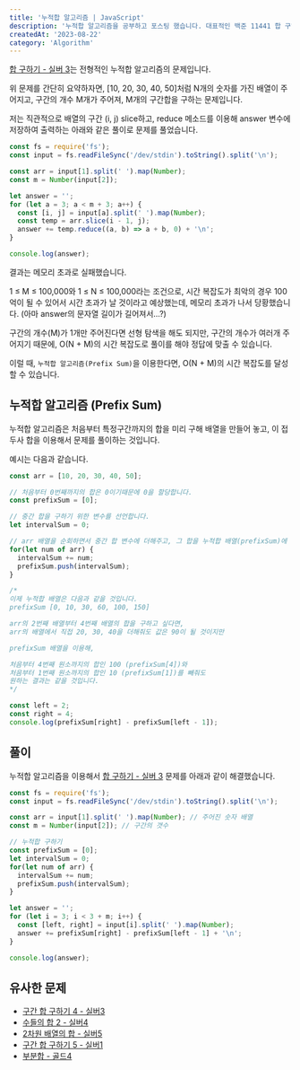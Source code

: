 ```yaml
---
title: '누적합 알고리즘 | JavaScript'
description: '누적합 알고리즘을 공부하고 포스팅 했습니다. 대표적인 백준 11441 합 구하기 문제를 풀이했습니다.'
createdAt: '2023-08-22'
category: 'Algorithm'
---
```


[합 구하기 - 실버 3](https://www.acmicpc.net/problem/11441)는 전형적인 누적합 알고리즘의 문제입니다.

위 문제를 간단히 요약하자면, [10, 20, 30, 40, 50]처럼 N개의 숫자를 가진 배열이 주어지고, 구간의 개수 M개가 주어져, M개의 구간합을 구하는 문제입니다.

저는 직관적으로 배열의 구간 (i, j) slice하고, reduce 메소드를 이용해 answer 변수에 저장하여 출력하는 아래와 같은 풀이로 문제를 풀었습니다.

```js
const fs = require('fs');
const input = fs.readFileSync('/dev/stdin').toString().split('\n');

const arr = input[1].split(' ').map(Number);
const m = Number(input[2]);

let answer = '';
for (let a = 3; a < m + 3; a++) {
  const [i, j] = input[a].split(' ').map(Number);
  const temp = arr.slice(i - 1, j);
  answer += temp.reduce((a, b) => a + b, 0) + '\n';
}

console.log(answer);
```

결과는 메모리 초과로 실패했습니다. 

1 ≤ M ≤ 100,000와 1 ≤ N ≤ 100,000라는 조건으로, 시간 복잡도가 최악의 경우 100억이 될 수 있어서 시간 초과가 날 것이라고 예상했는데, 메모리 초과가 나서 당황했습니다. (아마 answer의 문자열 길이가 길어져서...?)

구간의 개수(M)가 1개만 주어진다면 선형 탐색을 해도 되지만, 구간의 개수가 여러개 주어지기 때문에, O(N + M)의 시간 복잡도로 풀이를 해야 정답에 맞출 수 있습니다.

이럴 때, `누적합 알고리즘(Prefix Sum)`을 이용한다면, O(N + M)의 시간 복잡도를 달성할 수 있습니다.

## 누적합 알고리즘 (Prefix Sum)

누적합 알고리즘은 처음부터 특정구간까지의 합을 미리 구해 배열을 만들어 놓고, 이 접두사 합을 이용해서 문제를 풀이하는 것입니다.

예시는 다음과 같습니다.

```js
const arr = [10, 20, 30, 40, 50];

// 처음부터 0번째까지의 합은 0이기때문에 0을 할당합니다.
const prefixSum = [0];

// 중간 합을 구하기 위한 변수를 선언합니다.
let intervalSum = 0;

// arr 배열을 순회하면서 중간 합 변수에 더해주고, 그 합을 누적합 배열(prefixSum)에 넣어준다.
for(let num of arr) {
  intervalSum += num;
  prefixSum.push(intervalSum);
}

/*
이제 누적합 배열은 다음과 같을 것입니다.
prefixSum [0, 10, 30, 60, 100, 150]

arr의 2번째 배열부터 4번째 배열의 합을 구하고 싶다면, 
arr의 배열에서 직접 20, 30, 40을 더해줘도 값은 90이 될 것이지만

prefixSum 배열을 이용해,

처음부터 4번째 원소까지의 합인 100 (prefixSum[4])와
처음부터 1번째 원소까지의 합인 10 (prefixSum[1])를 빼줘도
원하는 결과는 같을 것입니다.
*/

const left = 2;
const right = 4;
console.log(prefixSum[right] - prefixSum[left - 1]);
```

## 풀이

누적합 알고리즘을 이용해서 [합 구하기 - 실버 3](https://www.acmicpc.net/problem/11441) 문제를 아래과 같이 해결했습니다.

```js
const fs = require('fs');
const input = fs.readFileSync('/dev/stdin').toString().split('\n');

const arr = input[1].split(' ').map(Number); // 주어진 숫자 배열
const m = Number(input[2]); // 구간의 갯수

// 누적합 구하기
const prefixSum = [0];
let intervalSum = 0;
for(let num of arr) {
  intervalSum += num;
  prefixSum.push(intervalSum);
}

let answer = '';
for (let i = 3; i < 3 + m; i++) {
  const [left, right] = input[i].split(' ').map(Number);
  answer += prefixSum[right] - prefixSum[left - 1] + '\n';
}

console.log(answer);
```

## 유사한 문제
- [구간 합 구하기 4 - 실버3](https://www.acmicpc.net/problem/11659)
- [수들의 합 2 - 실버4](https://www.acmicpc.net/problem/2003)
- [2차원 배열의 합 - 실버5](https://www.acmicpc.net/problem/2167)
- [구간 합 구하기 5 - 실버1](https://www.acmicpc.net/problem/11660)
- [부분합 - 골드4](https://www.acmicpc.net/problem/1806)